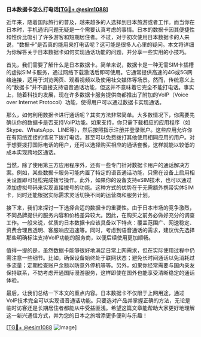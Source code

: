 **日本数据卡怎么打电话[[TG💪+ @esim1088](https://t.me/s/esim1088)]**

近年来，随着国际旅行的普及，越来越多的人选择到日本旅游或者工作。而当你在日本时，手机通讯问题无疑是一个需要认真考虑的事情。日本的数据卡因其便捷性和性价比吸引了许多游客和短期居住者。不过，对于初次使用日本数据卡的人来说，“数据卡”是否真的能用来打电话呢？这可能是很多人心里的疑问。本文将详细为你解答关于日本数据卡如何实现通话功能的问题，并分享一些实用的小技巧。

首先，我们需要了解什么是日本数据卡。简单来说，数据卡是一种无需SIM卡插槽的虚拟SIM卡服务，通过网络下载激活后即可使用。它通常提供高速的4G或5G网络连接，适用于浏览网页、观看视频以及使用社交媒体等场景。然而，传统意义上的“数据卡”并不直接支持语音通话功能，但这并不意味着它完全不能打电话。事实上，随着科技的发展，现在许多数据卡服务提供商都推出了附加的VoIP（Voice over Internet Protocol）功能，使得用户可以通过数据卡实现通话。

那么，如何利用数据卡进行通话呢？其实方法非常简单。大多数情况下，你需要先确认你的数据卡是否支持VoIP功能。如果支持，你只需下载相应的应用程序（如Skype、WhatsApp、LINE等），然后按照指示注册并登录账户。这些应用允许你在有网络连接的情况下拨打电话，甚至可以免费拨打其他使用相同应用的用户。对于想要拨打国际电话的用户，还可以选择购买相应的通话套餐，这样就能以较低的成本实现跨地区通话。

当然，除了使用第三方应用程序外，还有一些专门针对数据卡用户的通话解决方案。例如，某些数据卡服务可能内置了特定的语音通话功能，只需在设备上启用相关设置即可轻松完成拨号操作。此外，如果你的设备支持eSIM技术，也可以通过添加虚拟号码来实现直接拨号的功能。这种方式的优势在于无需额外携带实体SIM卡，同时还能根据实际需求灵活切换不同的运营商和服务计划。

接下来，我们来探讨一下选择合适的数据卡的重要性。由于日本市场的竞争激烈，不同品牌提供的服务内容和价格差异较大。因此，在购买之前务必做好充分的调查工作。一般来说，优质的日本数据卡应该具备以下特点：覆盖范围广、网速稳定、资费合理且透明、客服响应迅速等。同时，考虑到语音通话的需求，建议优先选择那些明确标注支持VoIP功能的服务商，以便后续使用更加顺畅。

值得一提的是，虽然数据卡能够很好地满足日常上网需求，但在实际使用过程中仍需注意一些细节。比如，确保设备始终处于联网状态；避免长时间通话以免消耗过多流量；定期检查账户余额以防意外停机等等。另外，如果你经常需要与国内亲友保持联系，不妨考虑开通国际漫游服务，这样即使在国外也能享受清晰稳定的通话体验。

最后，让我们总结一下本文的重点内容。日本数据卡不仅限于上网用途，通过VoIP技术完全可以实现语音通话功能。只要选对产品并掌握正确的方法，无论是临时访客还是长期居住者都能从中受益匪浅。希望这篇文章能帮助大家更好地理解这一新兴通信方式，并为您的日本之旅增添更多便利与乐趣！

[[TG💪+ @esim1088](https://t.me/s/esim1088) ![Image](https://i.postimg.cc/4NQfJmqS/Snipaste-2025-05-13-00-14-12.png)]